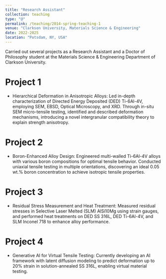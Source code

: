 ```yaml
---
title: "Research Assistant"
collection: teaching
type: "@"
permalink: /teaching/2014-spring-teaching-1
venue: "Clarkson University, Materials Science & Engineering"
date: 2022-2025
location: "Potsdam, NY, USA"
---
```


Carried out several projects as a Research Assistant and a Doctor of Philosophy student at the Materials Science & Engineering Department of Clarkson University.

Project 1
======

 - Hierarchical Deformation in Anisotropic Alloys: Led in-depth characterization of Directed Energy Deposited (DED) Ti-6Al-4V, employing SEM, EBSD, Optical Microscopy, and XRD. Through in-situ SEM micro-tensile testing, identified and described deformation mechanisms, introducing a novel intergranular compatibility theory to explain strength anisotropy.

Project 2
======

 - Boron-Enhanced Alloy Design: Engineered multi-walled Ti-6Al-4V alloys with various boron compositions for optimal tensile behavior. Conducted uniaxial tensile testing in multiple orientations, discovering an ideal 0.05 wt.% boron concentration to achieve isotropic tensile properties.

Project 3
======

 - Residual Stress Measurement and Heat Treatment: Measured residual stresses in Selective Laser Melted (SLM) AlSi10Mg using strain gauges, and performed heat treatments on DED SS 316L, DED Ti-6Al-4V, and SLM Inconel 718 to enhance alloy performance.

Project 4
======

 - Generative AI for Virtual Tensile Testing: Currently developing an AI framework with latent diffusion modeling to predict deformation up to 20% strain in solution-annealed SS 316L, enabling virtual material testing.

